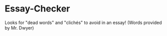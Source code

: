 # Essay-Checker
Looks for "dead words" and "clichés" to avoid in an essay! (Words provided by Mr. Dwyer)
